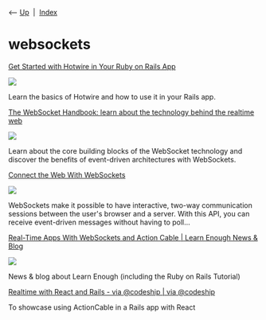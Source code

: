 <div class="nav">

⟵ [Up](index.html)  \|  [Index](index.html)

</div>

# websockets

<div class="cards">

<div class="card">

<div class="card-title">

[Get Started with Hotwire in Your Ruby on Rails
App](https://blog.appsignal.com/2022/07/06/get-started-with-hotwire-in-your-ruby-on-rails-app.html)

</div>

<div class="card-image">

[![](https://ondemand.bannerbear.com/signedurl/Mn62mqoVbWvyB5wgQ1/image.jpg?modifications=W3sibmFtZSI6InRpdGxlIiwidGV4dCI6IkdldCBTdGFydGVkIHdpdGggSG90d2lyZSBpbiBZb3VyIFJ1Ynkgb24gUmFpbHMgQXBwIn0seyJuYW1lIjoiaW1hZ2UiLCJpbWFnZV91cmwiOiJodHRwczovL2FwcHNpZ25hbC1uZXh0anMtYmxvZy1ueXFyNnFjcjgtYXBwc2lnbmFsLnZlcmNlbC5hcHAvaW1hZ2VzL2Jsb2cvMjAyMi0wNy9ob3R3aXJlLnBuZyJ9LHsibmFtZSI6ImNhdGVnb3J5X2xvZ28iLCJpbWFnZV91cmwiOiJodHRwczovL2FwcHNpZ25hbC1uZXh0anMtYmxvZy1ueXFyNnFjcjgtYXBwc2lnbmFsLnZlcmNlbC5hcHAvaW1hZ2VzL2xvZ29zL3J1YnktbG9nby5wbmcifV0&s=6e4896e0685a5a0c91727d341268d2b4174dfad3e5c29b11706e0d8dc1c6079e)](https://blog.appsignal.com/2022/07/06/get-started-with-hotwire-in-your-ruby-on-rails-app.html)

</div>

Learn the basics of Hotwire and how to use it in your Rails app.

</div>

<div class="card">

<div class="card-title">

[The WebSocket Handbook: learn about the technology behind the realtime
web](https://ably.com/blog/introducing-the-websocket-handbook)

</div>

<div class="card-image">

[![](https://files.ably.io/ghost/prod/2022/01/cs-ably-websocket-handbook-landing-page-thumbnail-01.0@2x-1.png)](https://ably.com/blog/introducing-the-websocket-handbook)

</div>

Learn about the core building blocks of the WebSocket technology and
discover the benefits of event-driven architectures with WebSockets.

</div>

<div class="card">

<div class="card-title">

[Connect the Web With
WebSockets](https://code.tutsplus.com/courses/connect-the-web-with-websockets)

</div>

<div class="card-image">

[![](https://cms-assets.tutsplus.com/uploads/users/71/courses/642/preview_image/web-sockets-1.png)](https://code.tutsplus.com/courses/connect-the-web-with-websockets)

</div>

WebSockets make it possible to have interactive, two-way communication
sessions between the user's browser and a server. With this API, you can
receive event-driven messages without having to poll...

</div>

<div class="card">

<div class="card-title">

[Real-Time Apps With WebSockets and Action Cable \| Learn Enough News &
Blog](https://news.learnenough.com/real-time-apps-with-websockets-and-action-cable)

</div>

<div class="card-image">

[![](http://softcover.github.io/learnenough-news/images/le.png)](https://news.learnenough.com/real-time-apps-with-websockets-and-action-cable)

</div>

News & blog about Learn Enough (including the Ruby on Rails Tutorial)

</div>

<div class="card">

<div class="card-title">

[Realtime with React and Rails - via @codeship \| via
@codeship](https://blog.codeship.com/realtime-with-react-and-rails)

</div>

To showcase using ActionCable in a Rails app with React

</div>

</div>
